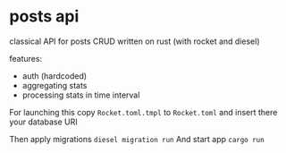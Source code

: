 # posts api

classical API for posts CRUD written on rust (with rocket and diesel)

features:
* auth (hardcoded)
* aggregating stats
* processing stats in time interval

For launching this copy `Rocket.toml.tmpl` to `Rocket.toml` and insert there your database URI

Then apply migrations `diesel migration run`
And start app `cargo run`